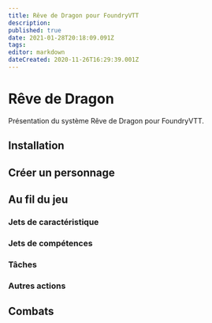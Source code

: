 ```yaml
---
title: Rêve de Dragon pour FoundryVTT
description: 
published: true
date: 2021-01-28T20:18:09.091Z
tags: 
editor: markdown
dateCreated: 2020-11-26T16:29:39.001Z
---
```


# Rêve de Dragon

Présentation du système Rêve de Dragon pour FoundryVTT.

## Installation

## Créer un personnage

## Au fil du jeu

### Jets de caractéristique

### Jets de compétences

### Tâches

### Autres actions

## Combats

